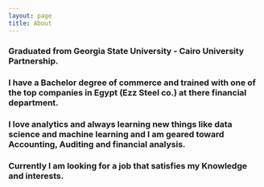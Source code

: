 ```yaml
---
layout: page
title: About
---
```



### **Graduated from Georgia State University - Cairo University Partnership.**
### **I have a Bachelor degree of commerce and trained with one of the top companies in Egypt (Ezz Steel co.) at there financial department.**
### **I love analytics and always learning new things like data science and machine learning and I am geared toward Accounting, Auditing and financial analysis.**
### **Currently I am looking for a job that satisfies my Knowledge and interests.**
